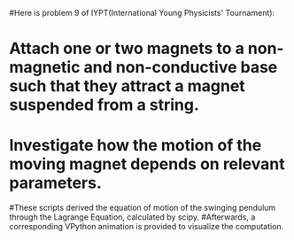 #Here is problem 9 of IYPT(International Young Physicists' Tournament):
#  Attach one or two magnets to a non-magnetic and non-conductive base such that they attract a magnet suspended from a string. 
#  Investigate how the motion of the moving magnet depends on relevant parameters.
#These scripts derived the equation of motion of the swinging pendulum through the Lagrange Equation, calculated by scipy.
#Afterwards, a corresponding VPython animation is provided to visualize the computation.

